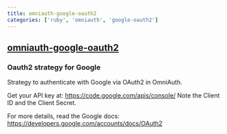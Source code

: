 ```yaml
---
title: omniauth-google-oauth2
categories: ['ruby', 'omniauth', 'google-oauth2']
---
```

## [omniauth-google-oauth2](https://github.com/zquestz/omniauth-google-oauth2)

### Oauth2 strategy for Google


Strategy to authenticate with Google via OAuth2 in OmniAuth.

Get your API key at: https://code.google.com/apis/console/  Note the Client ID and the Client Secret.

For more details, read the Google docs: https://developers.google.com/accounts/docs/OAuth2
